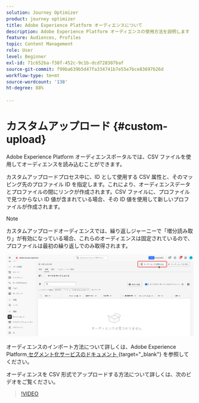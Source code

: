 ```yaml
---
solution: Journey Optimizer
product: journey optimizer
title: Adobe Experience Platform オーディエンスについて
description: Adobe Experience Platform オーディエンスの使用方法を説明します
feature: Audiences, Profiles
topic: Content Management
role: User
level: Beginner
exl-id: 71c652ba-f38f-452c-9c1b-dcd728307baf
source-git-commit: f99ba639b5d47fa334741b7e55e7bce83697626d
workflow-type: tm+mt
source-wordcount: '138'
ht-degree: 88%

---
```


# カスタムアップロード {#custom-upload}

Adobe Experience Platform オーディエンスポータルでは、CSV ファイルを使用してオーディエンスを読み込むことができます。

カスタムアップロードプロセス中に、ID として使用する CSV 属性と、そのマッピング先のプロファイル ID を指定します。これにより、オーディエンスデータとプロファイルの間にリンクが作成されます。CSV ファイルに、プロファイルで見つからない ID 値が含まれている場合、その ID 値を使用して新しいプロファイルが作成されます。

>[!NOTE]
>
>カスタムアップロードオーディエンスでは、繰り返しジャーニーで「増分読み取り」が有効になっている場合、これらのオーディエンスは固定されているので、プロファイルは最初の繰り返しでのみ取得されます。

![](assets/import-audience.png)

オーディエンスのインポート方法について詳しくは、Adobe Experience Platform[ セグメント化サービスのドキュメント ](https://experienceleague.adobe.com/ja/docs/experience-platform/segmentation/ui/audience-portal#import-audience){target="_blank"} を参照してください。

オーディエンスを CSV 形式でアップロードする方法について詳しくは、次のビデオをご覧ください。

>[!VIDEO](https://video.tv.adobe.com/v/3423359?quality=12&captions=jpn)
